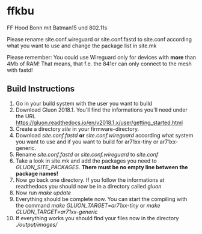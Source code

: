 # ffkbu
FF Hood Bonn mit Batman15 und 802.11s


Please rename site.conf.wireguard or site.conf.fastd to site.conf according what you want to use and change the package list in site.mk

Please remember:
You could use Wireguard only for devices with __more__ than 4Mb of RAM! That means, that f.e. the 841er can only connect to the mesh with fastd!


## Build Instructions

1. Go in your build system with the user you want to build
2. Download Gluon 2018.1. You'll find the informations you'll need under the URL https://gluon.readthedocs.io/en/v2018.1.x/user/getting_started.html
3. Create a directory *site* in your firmware-directory.
1. Download *site.conf.fastd* __or__ *site.conf.wireguard* according what system you want to use and if you want to build for ar71xx-tiny or ar71xx-generic. 
2. Rename *site.conf.fastd* or *site.conf.wireguard* to *site.conf*
3. Take a look in site.mk and add the packages you need to *GLUON_SITE_PACKAGES*. __There must be no empty line between the package names!__
4. Now go back one directory. If you follow the informations at readthedocs you should now be in a directory called *gluon*
5. Now run *make update*
6. Everything should be complete now. You can start the compiling with the command *make GLUON_TARGET=ar71xx-tiny* or *make GLUON_TARGET=ar71xx-generic*
7. If everything works you should find your files now in the directory *./output/images/*
